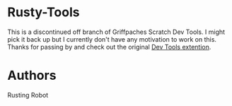 # Rusty-Tools

This is a discontinued off branch of Griffpaches Scratch Dev Tools.
I might pick it back up but I currently don't have any motivation to work
on this. Thanks for passing by and check out the original [Dev Tools extention](https://github.com/griffpatch/Scratch3-Dev-Tools).

# Authors

Rusting Robot
